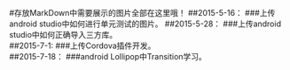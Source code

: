 #存放MarkDown中需要展示的图片全部在这里哦！
##2015-5-16：
###上传android studio中如何进行单元测试的图片。
##2015-5-28：
###上传android studio中如何正确导入三方库。  
##2015-7-1:
###上传Cordova插件开发。	
##2015-7-18：
###android Lollipop中Transition学习。
